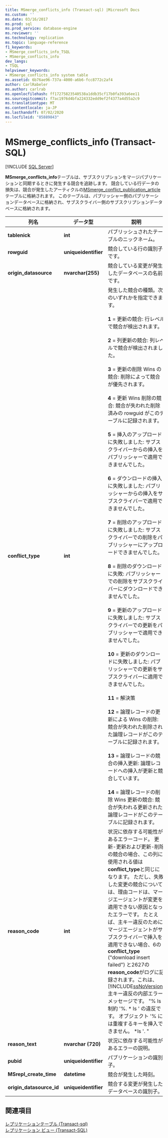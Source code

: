 ```yaml
---
title: MSmerge_conflicts_info (Transact-sql) |Microsoft Docs
ms.custom: ''
ms.date: 03/16/2017
ms.prod: sql
ms.prod_service: database-engine
ms.reviewer: ''
ms.technology: replication
ms.topic: language-reference
f1_keywords:
- MSmerge_conflicts_info_TSQL
- MSmerge_conflicts_info
dev_langs:
- TSQL
helpviewer_keywords:
- MSmerge_conflicts_info system table
ms.assetid: 6b76ae96-737a-4000-a6b6-fcc8772c2af4
author: CarlRabeler
ms.author: carlrab
ms.openlocfilehash: ff17275823540538a1ddb35cf17b0fa393a6ee11
ms.sourcegitcommit: f7ac1976d4bfa224332edd9ef2f4377a4d55a2c9
ms.translationtype: MT
ms.contentlocale: ja-JP
ms.lasthandoff: 07/02/2020
ms.locfileid: "85889843"
---
```

# <a name="msmerge_conflicts_info-transact-sql"></a>MSmerge_conflicts_info (Transact-SQL)
[!INCLUDE [SQL Server](../../includes/applies-to-version/sqlserver.md)]

  **MSmerge_conflicts_info**テーブルは、サブスクリプションをマージパブリケーションと同期するときに発生する競合を追跡します。 競合している行データの損失は、競合が発生したアーティクルの[MSmerge_conflict_publication_article](../../relational-databases/system-tables/msmerge-conflict-publication-article-transact-sql.md)テーブルに格納されます。 このテーブルは、パブリッシャー側のパブリケーションデータベースに格納され、サブスクライバー側のサブスクリプションデータベースに格納されます。  
  
|列名|データ型|説明|  
|-----------------|---------------|-----------------|  
|**tablenick**|**int**|パブリッシュされたテーブルのニックネーム。|  
|**rowguid**|**uniqueidentifier**|競合している行の識別子です。|  
|**origin_datasource**|**nvarchar(255)**|競合している変更が発生したデータベースの名前です。|  
|**conflict_type**|**int**|発生した競合の種類。次のいずれかを指定できます。<br /><br /> **1** = 更新の競合: 行レベルで競合が検出されます。<br /><br /> **2** = 列更新の競合: 列レベルで競合が検出されました。<br /><br /> **3** = 更新の削除 Wins の競合: 削除によって競合が優先されます。<br /><br /> **4** = 更新 Wins 削除の競合: 競合が失われた削除済みの rowguid がこのテーブルに記録されます。<br /><br /> **5** = 挿入のアップロードに失敗しました: サブスクライバーからの挿入をパブリッシャーで適用できませんでした。<br /><br /> **6** = ダウンロードの挿入に失敗しました: パブリッシャーからの挿入をサブスクライバーで適用できませんでした。<br /><br /> **7** = 削除のアップロードに失敗しました: サブスクライバーでの削除をパブリッシャーにアップロードできませんでした。<br /><br /> **8** = 削除のダウンロードに失敗: パブリッシャーでの削除をサブスクライバーにダウンロードできませんでした。<br /><br /> **9** = 更新のアップロードに失敗しました: サブスクライバーでの更新をパブリッシャーで適用できませんでした。<br /><br /> **10** = 更新のダウンロードに失敗しました: パブリッシャーでの更新をサブスクライバーに適用できませんでした。<br /><br /> **11** = 解決策<br /><br /> **12** = 論理レコードの更新による Wins の削除: 競合が失われた削除された論理レコードがこのテーブルに記録されます。<br /><br /> **13** = 論理レコードの競合の挿入更新: 論理レコードへの挿入が更新と競合しています。<br /><br /> **14** = 論理レコードの削除 Wins 更新の競合: 競合が失われる更新された論理レコードがこのテーブルに記録されます。|  
|**reason_code**|**int**|状況に依存する可能性があるエラーコード。 更新-更新および更新-削除の競合の場合、この列に使用される値は**conflict_type**と同じになります。 ただし、失敗した変更の競合については、理由コードは、マージエージェントが変更を適用できない原因となったエラーです。 たとえば、主キー違反のためにマージエージェントがサブスクライバーで挿入を適用できない場合、6の**conflict_type** ("download insert failed") と2627の**reason_code**がログに記録されます。これは、 [!INCLUDE[ssNoVersion](../../includes/ssnoversion-md.md)] 主キー違反の内部エラーメッセージです。 "% ls 制約 '%. * ls ' の違反です。 オブジェクト '% には重複するキーを挿入できません。 \*ls '. "|  
|**reason_text**|**nvarchar (720)**|状況に依存する可能性があるエラーの説明。|  
|**pubid**|**uniqueidentifier**|パブリケーションの識別子。|  
|**MSrepl_create_time**|**datetime**|競合が発生した時刻。|  
|**origin_datasource_id**|**uniqueidentifier**|競合する変更が発生したデータベースの識別子。|  
  
## <a name="see-also"></a>関連項目  
 [レプリケーションテーブル &#40;Transact-sql&#41;](../../relational-databases/system-tables/replication-tables-transact-sql.md)   
 [レプリケーション ビュー &#40;Transact-SQL&#41;](../../relational-databases/system-views/replication-views-transact-sql.md)  
  
  
